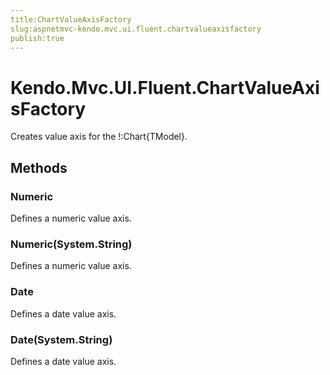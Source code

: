 ```yaml
---
title:ChartValueAxisFactory
slug:aspnetmvc-kendo.mvc.ui.fluent.chartvalueaxisfactory
publish:true
---
```


# Kendo.Mvc.UI.Fluent.ChartValueAxisFactory

Creates value axis for the !:Chart{TModel}.

## Methods

### Numeric
Defines a numeric value axis.

### Numeric(System.String)
Defines a numeric value axis.

### Date
Defines a date value axis.

### Date(System.String)
Defines a date value axis.